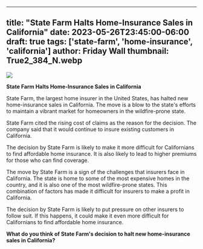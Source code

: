 
---
title: "State Farm Halts Home-Insurance Sales in California"
date: 2023-05-26T23:45:00-06:00
draft: true
tags: ['state-farm', 'home-insurance', 'california']
author: Friday Wall
thumbnail: True2_384_N.webp
---

![](True2.webp)


**State Farm Halts Home-Insurance Sales in California**

State Farm, the largest home insurer in the United States, has halted new home-insurance sales in California. The move is a blow to the state's efforts to maintain a vibrant market for homeowners in the wildfire-prone state.

State Farm cited the rising cost of claims as the reason for the decision. The company said that it would continue to insure existing customers in California.

The decision by State Farm is likely to make it more difficult for Californians to find affordable home insurance. It is also likely to lead to higher premiums for those who can find coverage.

The move by State Farm is a sign of the challenges that insurers face in California. The state is home to some of the most expensive homes in the country, and it is also one of the most wildfire-prone states. This combination of factors has made it difficult for insurers to make a profit in California.

The decision by State Farm is likely to put pressure on other insurers to follow suit. If this happens, it could make it even more difficult for Californians to find affordable home insurance.

**What do you think of State Farm's decision to halt new home-insurance sales in California?**


            